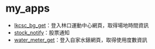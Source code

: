 # my_apps

- [lkcsc_bg_get](./lkcsc_bm_get/)：登入林口運動中心網頁，取得場地時間資訊
- [stock_notify](./stock_notify/)：股票通知
- [water_meter_get](./water_meter_get/)：登入自家水錶網頁，取得使用度數資訊
